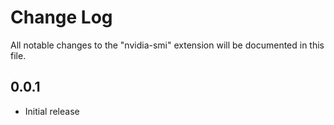 # Change Log
All notable changes to the "nvidia-smi" extension will be documented in this file.

## 0.0.1
- Initial release
